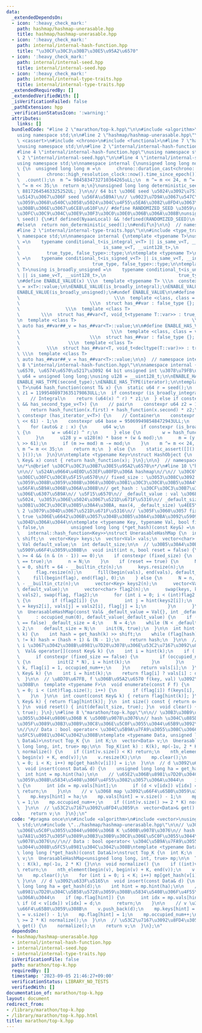 ```yaml
---
data:
  _extendedDependsOn:
  - icon: ':heavy_check_mark:'
    path: hashmap/hashmap-unerasable.hpp
    title: hashmap/hashmap-unerasable.hpp
  - icon: ':heavy_check_mark:'
    path: internal/internal-hash-function.hpp
    title: "\u30CF\u30C3\u30B7\u30E5\u95A2\u6570"
  - icon: ':heavy_check_mark:'
    path: internal/internal-seed.hpp
    title: internal/internal-seed.hpp
  - icon: ':heavy_check_mark:'
    path: internal/internal-type-traits.hpp
    title: internal/internal-type-traits.hpp
  _extendedRequiredBy: []
  _extendedVerifiedWith: []
  _isVerificationFailed: false
  _pathExtension: hpp
  _verificationStatusIcon: ':warning:'
  attributes:
    links: []
  bundledCode: "#line 2 \"marathon/top-k.hpp\"\n\n#include <algorithm>\n#include <vector>\n\
    using namespace std;\n\n#line 2 \"hashmap/hashmap-unerasable.hpp\"\n\n#include\
    \ <cassert>\n#include <chrono>\n#include <functional>\n#line 7 \"hashmap/hashmap-unerasable.hpp\"\
    \nusing namespace std;\n\n#line 2 \"internal/internal-hash-function.hpp\"\n\n\
    #line 4 \"internal/internal-hash-function.hpp\"\nusing namespace std;\n\n#line\
    \ 2 \"internal/internal-seed.hpp\"\n\n#line 4 \"internal/internal-seed.hpp\"\n\
    using namespace std;\n\nnamespace internal {\nunsigned long long non_deterministic_seed()\
    \ {\n  unsigned long long m =\n      chrono::duration_cast<chrono::nanoseconds>(\n\
    \          chrono::high_resolution_clock::now().time_since_epoch())\n        \
    \  .count();\n  m ^= 9845834732710364265uLL;\n  m ^= m << 24, m ^= m >> 31, m\
    \ ^= m << 35;\n  return m;\n}\nunsigned long long deterministic_seed() { return\
    \ 88172645463325252UL; }\n\n// 64 bit \u306E seed \u5024\u3092\u751F\u6210 (\u624B\
    \u5143\u3067\u306F seed \u56FA\u5B9A)\n// \u9023\u7D9A\u3067\u547C\u3073\u51FA\
    \u3059\u3068\u540C\u3058\u5024\u304C\u4F55\u5EA6\u3082\u8FD4\u3063\u3066\u304F\
    \u308B\u306E\u3067\u6CE8\u610F\n// #define RANDOMIZED_SEED \u3059\u308B\u3068\u30B7\
    \u30FC\u30C9\u304C\u30E9\u30F3\u30C0\u30E0\u306B\u306A\u308B\nunsigned long long\
    \ seed() {\n#if defined(NyaanLocal) && !defined(RANDOMIZED_SEED)\n  return deterministic_seed();\n\
    #else\n  return non_deterministic_seed();\n#endif\n}\n\n}  // namespace internal\n\
    #line 2 \"internal/internal-type-traits.hpp\"\n\n#include <type_traits>\nusing\
    \ namespace std;\n\nnamespace internal {\ntemplate <typename T>\nusing is_broadly_integral\
    \ =\n    typename conditional_t<is_integral_v<T> || is_same_v<T, __int128_t> ||\n\
    \                               is_same_v<T, __uint128_t>,\n                 \
    \          true_type, false_type>::type;\n\ntemplate <typename T>\nusing is_broadly_signed\
    \ =\n    typename conditional_t<is_signed_v<T> || is_same_v<T, __int128_t>,\n\
    \                           true_type, false_type>::type;\n\ntemplate <typename\
    \ T>\nusing is_broadly_unsigned =\n    typename conditional_t<is_unsigned_v<T>\
    \ || is_same_v<T, __uint128_t>,\n                           true_type, false_type>::type;\n\
    \n#define ENABLE_VALUE(x) \\\n  template <typename T> \\\n  constexpr bool x##_v\
    \ = x<T>::value;\n\nENABLE_VALUE(is_broadly_integral);\nENABLE_VALUE(is_broadly_signed);\n\
    ENABLE_VALUE(is_broadly_unsigned);\n#undef ENABLE_VALUE\n\n#define ENABLE_HAS_TYPE(var)\
    \                                   \\\n  template <class, class = void>     \
    \                          \\\n  struct has_##var : false_type {};           \
    \                 \\\n  template <class T>                                   \
    \        \\\n  struct has_##var<T, void_t<typename T::var>> : true_type {}; \\\
    \n  template <class T>                                           \\\n  constexpr\
    \ auto has_##var##_v = has_##var<T>::value;\n\n#define ENABLE_HAS_VAR(var)   \
    \                                  \\\n  template <class, class = void>      \
    \                          \\\n  struct has_##var : false_type {};           \
    \                  \\\n  template <class T>                                  \
    \          \\\n  struct has_##var<T, void_t<decltype(T::var)>> : true_type {};\
    \ \\\n  template <class T>                                            \\\n  constexpr\
    \ auto has_##var##_v = has_##var<T>::value;\n\n}  // namespace internal\n#line\
    \ 8 \"internal/internal-hash-function.hpp\"\n\nnamespace internal {\n// \u6574\
    \u6570, \u6574\u6570\u5217\u3092 64 bit unsigned int \u3078\u79FB\u3059\n\nusing\
    \ u64 = unsigned long long;\nusing u128 = __uint128_t;\n\nENABLE_HAS_TYPE(first_type);\n\
    ENABLE_HAS_TYPE(second_type);\nENABLE_HAS_TYPE(iterator);\n\ntemplate <typename\
    \ T>\nu64 hash_function(const T& x) {\n  static u64 r = seed();\n  constexpr u64\
    \ z1 = 11995408973635179863ULL;\n  if constexpr (is_broadly_integral_v<T>) {\n\
    \    // Integral\n    return (u64(x) ^ r) * z1;\n  } else if constexpr (has_first_type_v<T>\
    \ && has_second_type_v<T>) {\n    // pair\n    constexpr u64 z2 = 10150724397891781847ULL;\n\
    \    return hash_function(x.first) + hash_function(x.second) * z2;\n  } else if\
    \ constexpr (has_iterator_v<T>) {\n    // Container\n    constexpr u64 mod = (1LL\
    \ << 61) - 1;\n    constexpr u64 base = 950699498548472943ULL;\n    u64 m = 0;\n\
    \    for (auto& z : x) {\n      u64 w;\n      if constexpr (is_broadly_integral_v<T>)\
    \ {\n        w = u64(z) ^ r;\n      } else {\n        w = hash_function(z);\n\
    \      }\n      u128 y = u128(m) * base + (w & mod);\n      m = (y & mod) + (y\
    \ >> 61);\n      if (m >= mod) m -= mod;\n    }\n    m ^= m << 24, m ^= m >> 31,\
    \ m ^= m << 35;\n    return m;\n  } else {\n    static_assert([]() { return false;\
    \ }());\n  }\n}\n\ntemplate <typename Key>\nstruct HashObject {\n  size_t operator()(const\
    \ Key& x) const { return hash_function(x); }\n};\n\n}  // namespace internal\n\
    \n/*\n@brief \u30CF\u30C3\u30B7\u30E5\u95A2\u6570\n*/\n#line 10 \"hashmap/hashmap-unerasable.hpp\"\
    \n\n// \u524A\u9664\u4E0D\u53EF\u80FD\u306A hashmap\n//\n// \u30C6\u30F3\u30D7\
    \u30EC\u30FC\u30C8\u5F15\u6570\n// fixed_size : \u3053\u308C\u3092 true \u306B\
    \u3059\u308B\u3059\u308B\u3068\u30D0\u30B1\u30C3\u30C8\u30B5\u30A4\u30BA\u304C\
    \u56FA\u5B9A\u306B\u306A\u308B\n// get_hash : \u30CF\u30C3\u30B7\u30E5\u95A2\u6570\
    \u306E\u6307\u5B9A\n// \u5F15\u6570\n// _default_value : val \u306E\u521D\u671F\
    \u5024, \u3053\u306E\u5024\u3067\u521D\u671F\u5316\n// _default_size :\n// \u30D0\
    \u30B1\u30C3\u30C8\u30B5\u30A4\u30BA, max(4, _default_size) \u4EE5\u4E0A\u306E\
    \ 2 \u3079\u304D\u3067\u521D\u671F\u5316\n// \u305F\u3060\u3057 fixed_size \u304C\
    \ true \u306E\u6642\u306B\u3057\u304B\u30B5\u30A4\u30BA\u3092\u5909\u66F4\u3067\
    \u304D\u306A\u3044\n\ntemplate <typename Key, typename Val, bool fixed_size =\
    \ false,\n          unsigned long long (*get_hash)(const Key&) =\n           \
    \   internal::hash_function<Key>>\nstruct UnerasableHashMap {\n  int N, occupied_num,\
    \ shift;\n  vector<Key> keys;\n  vector<Val> vals;\n  vector<char> flag;\n\n \
    \ Val default_value;\n  int default_size;\n\n  // \u30B5\u30A4\u30BA\u3092 n \u306B\
    \u5909\u66F4\u3059\u308B\n  void init(int n, bool reset = false) {\n    assert(n\
    \ >= 4 && (n & (n - 1)) == 0);\n    if constexpr (fixed_size) {\n      assert(reset\
    \ == true);\n      n = N;\n    }\n    if (reset == true) {\n      N = n, occupied_num\
    \ = 0, shift = 64 - __builtin_ctz(n);\n      keys.resize(n);\n      vals.resize(n);\n\
    \      flag.resize(n);\n      fill(begin(vals), end(vals), default_value);\n \
    \     fill(begin(flag), end(flag), 0);\n    } else {\n      N = n, shift = 64\
    \ - __builtin_ctz(n);\n      vector<Key> keys2(n);\n      vector<Val> vals2(n,\
    \ default_value);\n      vector<char> flag2(n);\n      swap(keys, keys2), swap(vals,\
    \ vals2), swap(flag, flag2);\n      for (int i = 0; i < (int)flag2.size(); i++)\
    \ {\n        if (flag2[i]) {\n          int j = hint(keys2[i]);\n          keys[j]\
    \ = keys2[i], vals[j] = vals2[i], flag[j] = 1;\n        }\n      }\n    }\n  }\n\
    \n  UnerasableHashMap(const Val& _default_value = Val{}, int _default_size = 4)\n\
    \      : occupied_num(0), default_value(_default_value) {\n    if (fixed_size\
    \ == false) _default_size = 4;\n    N = 4;\n    while (N < _default_size) N *=\
    \ 2;\n    default_size = N;\n    init(N, true);\n  }\n\n  int hint(const Key&\
    \ k) {\n    int hash = get_hash(k) >> shift;\n    while (flag[hash] && keys[hash]\
    \ != k) hash = (hash + 1) & (N - 1);\n    return hash;\n  }\n\n  // key \u304C\
    \ i \u3067\u3042\u308B\u8981\u7D20\u3078\u306E\u53C2\u7167\u3092\u8FD4\u3059\n\
    \  Val& operator[](const Key& k) {\n    int i = hint(k);\n    if (!flag[i]) {\n\
    \      if constexpr (fixed_size == false) {\n        if (occupied_num * 2 >= N)\
    \ {\n          init(2 * N), i = hint(k);\n        }\n      }\n      keys[i] =\
    \ k, flag[i] = 1, occupied_num++;\n    }\n    return vals[i];\n  }\n\n  Val get(const\
    \ Key& k) {\n    int i = hint(k);\n    return flag[i] ? vals[i] : default_value;\n\
    \  }\n\n  // \u8D70\u67FB, f \u306B\u95A2\u6570 f(key, val) \u3092\u5165\u308C\
    \u308B\n  template <typename F>\n  void enumerate(const F f) {\n    for (int i\
    \ = 0; i < (int)flag.size(); i++) {\n      if (flag[i]) f(keys[i], vals[i]);\n\
    \    }\n  }\n\n  int count(const Key& k) { return flag[hint(k)]; }\n  bool contain(const\
    \ Key& k) { return flag[hint(k)]; }\n  int size() const { return occupied_num;\
    \ }\n  void reset() { init(default_size, true); }\n  void clear() { init(default_size,\
    \ true); }\n};\n#line 8 \"marathon/top-k.hpp\"\n\n// \u30B3\u30B9\u30C8\u306E\u5C0F\
    \u3055\u3044\u9806\u306B K \u500B\u9078\u3076\n// hash \u304C\u885D\u7A81\u3057\
    \u305F\u3089\u30B3\u30B9\u30C8\u306E\u5C0F\u3055\u3044\u65B9\u3092\u9078\u3076\
    \n//\n// Data : bool operator< \u304C\u5B9A\u7FA9\u3055\u308C\u3066\u3044\u308B\
    \u5FC5\u8981\u304C\u3042\u308B\ntemplate <typename Data, unsigned long long (*get_hash)(const\
    \ Data&)>\nstruct Top_K {\n  int K;\n  vector<Data> v;\n  UnerasableHashMap<unsigned\
    \ long long, int, true> mp;\n\n  Top_K(int k) : K(k), mp(-1u, 2 * K) {}\n\n  void\
    \ normalize() {\n    if ((int)v.size() < K) return;\n    nth_element(begin(v),\
    \ begin(v) + K, end(v));\n    v.resize(K);\n\n    mp.clear();\n    for (int i\
    \ = 0; i < K; i++) mp[get_hash(v[i])] = i;\n  }\n\n  // d \u3092\u633F\u5165\n\
    \  void insert(const Data& d) {\n    unsigned long long ha = get_hash(d);\n  \
    \  int hint = mp.hint(ha);\n\n    // \u65E2\u306B\u8981\u7D20\u304C\u5B58\u5728\
    \u3059\u308B\u5834\u5408\u306F\u4F55\u3082\u3057\u306A\u3044\n    if (mp.flag[hint])\
    \ {\n      int idx = mp.vals[hint];\n      if (d < v[idx]) v[idx] = d;\n     \
    \ return;\n    }\n\n    // v \u3068 map \u3092\u66F4\u65B0\u3059\u308B\n    v.push_back(d);\n\
    \    mp.keys[hint] = ha;\n    mp.vals[hint] = v.size() - 1;\n    mp.flag[hint]\
    \ = 1;\n    mp.occupied_num++;\n    if ((int)v.size() >= 2 * K) normalize();\n\
    \  }\n\n  // \u53C2\u7167\u3092\u8FD4\u3059\n  vector<Data>& get() {\n    normalize();\n\
    \    return v;\n  }\n};\n"
  code: "#pragma once\n\n#include <algorithm>\n#include <vector>\nusing namespace\
    \ std;\n\n#include \"../hashmap/hashmap-unerasable.hpp\"\n\n// \u30B3\u30B9\u30C8\
    \u306E\u5C0F\u3055\u3044\u9806\u306B K \u500B\u9078\u3076\n// hash \u304C\u885D\
    \u7A81\u3057\u305F\u3089\u30B3\u30B9\u30C8\u306E\u5C0F\u3055\u3044\u65B9\u3092\
    \u9078\u3076\n//\n// Data : bool operator< \u304C\u5B9A\u7FA9\u3055\u308C\u3066\
    \u3044\u308B\u5FC5\u8981\u304C\u3042\u308B\ntemplate <typename Data, unsigned\
    \ long long (*get_hash)(const Data&)>\nstruct Top_K {\n  int K;\n  vector<Data>\
    \ v;\n  UnerasableHashMap<unsigned long long, int, true> mp;\n\n  Top_K(int k)\
    \ : K(k), mp(-1u, 2 * K) {}\n\n  void normalize() {\n    if ((int)v.size() < K)\
    \ return;\n    nth_element(begin(v), begin(v) + K, end(v));\n    v.resize(K);\n\
    \n    mp.clear();\n    for (int i = 0; i < K; i++) mp[get_hash(v[i])] = i;\n \
    \ }\n\n  // d \u3092\u633F\u5165\n  void insert(const Data& d) {\n    unsigned\
    \ long long ha = get_hash(d);\n    int hint = mp.hint(ha);\n\n    // \u65E2\u306B\
    \u8981\u7D20\u304C\u5B58\u5728\u3059\u308B\u5834\u5408\u306F\u4F55\u3082\u3057\
    \u306A\u3044\n    if (mp.flag[hint]) {\n      int idx = mp.vals[hint];\n     \
    \ if (d < v[idx]) v[idx] = d;\n      return;\n    }\n\n    // v \u3068 map \u3092\
    \u66F4\u65B0\u3059\u308B\n    v.push_back(d);\n    mp.keys[hint] = ha;\n    mp.vals[hint]\
    \ = v.size() - 1;\n    mp.flag[hint] = 1;\n    mp.occupied_num++;\n    if ((int)v.size()\
    \ >= 2 * K) normalize();\n  }\n\n  // \u53C2\u7167\u3092\u8FD4\u3059\n  vector<Data>&\
    \ get() {\n    normalize();\n    return v;\n  }\n};\n"
  dependsOn:
  - hashmap/hashmap-unerasable.hpp
  - internal/internal-hash-function.hpp
  - internal/internal-seed.hpp
  - internal/internal-type-traits.hpp
  isVerificationFile: false
  path: marathon/top-k.hpp
  requiredBy: []
  timestamp: '2023-09-05 21:46:27+09:00'
  verificationStatus: LIBRARY_NO_TESTS
  verifiedWith: []
documentation_of: marathon/top-k.hpp
layout: document
redirect_from:
- /library/marathon/top-k.hpp
- /library/marathon/top-k.hpp.html
title: marathon/top-k.hpp
---
```

